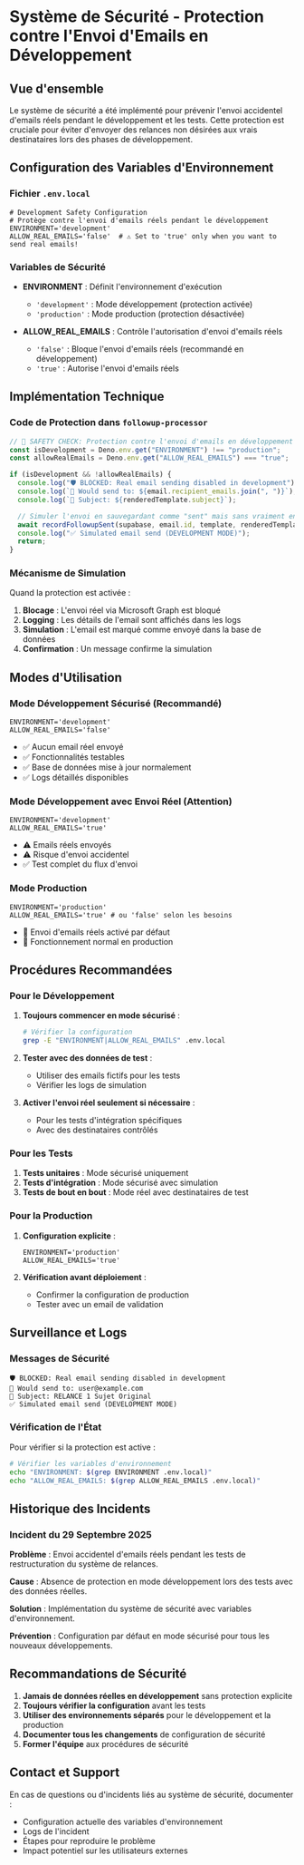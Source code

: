 # Système de Sécurité - Protection contre l'Envoi d'Emails en Développement

## Vue d'ensemble

Le système de sécurité a été implémenté pour prévenir l'envoi accidentel d'emails réels pendant le développement et les tests. Cette protection est cruciale pour éviter d'envoyer des relances non désirées aux vrais destinataires lors des phases de développement.

## Configuration des Variables d'Environnement

### Fichier `.env.local`

```env
# Development Safety Configuration
# Protège contre l'envoi d'emails réels pendant le développement
ENVIRONMENT='development'
ALLOW_REAL_EMAILS='false'  # ⚠️ Set to 'true' only when you want to send real emails!
```

### Variables de Sécurité

- **ENVIRONMENT** : Définit l'environnement d'exécution
  - `'development'` : Mode développement (protection activée)
  - `'production'` : Mode production (protection désactivée)

- **ALLOW_REAL_EMAILS** : Contrôle l'autorisation d'envoi d'emails réels
  - `'false'` : Bloque l'envoi d'emails réels (recommandé en développement)
  - `'true'` : Autorise l'envoi d'emails réels

## Implémentation Technique

### Code de Protection dans `followup-processor`

```typescript
// 🚨 SAFETY CHECK: Protection contre l'envoi d'emails en développement
const isDevelopment = Deno.env.get("ENVIRONMENT") !== "production";
const allowRealEmails = Deno.env.get("ALLOW_REAL_EMAILS") === "true";

if (isDevelopment && !allowRealEmails) {
  console.log("🛡️ BLOCKED: Real email sending disabled in development");
  console.log(`📧 Would send to: ${email.recipient_emails.join(", ")}`);
  console.log(`📝 Subject: ${renderedTemplate.subject}`);

  // Simuler l'envoi en sauvegardant comme "sent" mais sans vraiment envoyer
  await recordFollowupSent(supabase, email.id, template, renderedTemplate);
  console.log("✅ Simulated email send (DEVELOPMENT MODE)");
  return;
}
```

### Mécanisme de Simulation

Quand la protection est activée :

1. **Blocage** : L'envoi réel via Microsoft Graph est bloqué
2. **Logging** : Les détails de l'email sont affichés dans les logs
3. **Simulation** : L'email est marqué comme envoyé dans la base de données
4. **Confirmation** : Un message confirme la simulation

## Modes d'Utilisation

### Mode Développement Sécurisé (Recommandé)

```env
ENVIRONMENT='development'
ALLOW_REAL_EMAILS='false'
```

- ✅ Aucun email réel envoyé
- ✅ Fonctionnalités testables
- ✅ Base de données mise à jour normalement
- ✅ Logs détaillés disponibles

### Mode Développement avec Envoi Réel (Attention)

```env
ENVIRONMENT='development'
ALLOW_REAL_EMAILS='true'
```

- ⚠️ Emails réels envoyés
- ⚠️ Risque d'envoi accidentel
- ✅ Test complet du flux d'envoi

### Mode Production

```env
ENVIRONMENT='production'
ALLOW_REAL_EMAILS='true' # ou 'false' selon les besoins
```

- 🚀 Envoi d'emails réels activé par défaut
- 🚀 Fonctionnement normal en production

## Procédures Recommandées

### Pour le Développement

1. **Toujours commencer en mode sécurisé** :

   ```bash
   # Vérifier la configuration
   grep -E "ENVIRONMENT|ALLOW_REAL_EMAILS" .env.local
   ```

2. **Tester avec des données de test** :
   - Utiliser des emails fictifs pour les tests
   - Vérifier les logs de simulation

3. **Activer l'envoi réel seulement si nécessaire** :
   - Pour les tests d'intégration spécifiques
   - Avec des destinataires contrôlés

### Pour les Tests

1. **Tests unitaires** : Mode sécurisé uniquement
2. **Tests d'intégration** : Mode sécurisé avec simulation
3. **Tests de bout en bout** : Mode réel avec destinataires de test

### Pour la Production

1. **Configuration explicite** :

   ```env
   ENVIRONMENT='production'
   ALLOW_REAL_EMAILS='true'
   ```

2. **Vérification avant déploiement** :
   - Confirmer la configuration de production
   - Tester avec un email de validation

## Surveillance et Logs

### Messages de Sécurité

```
🛡️ BLOCKED: Real email sending disabled in development
📧 Would send to: user@example.com
📝 Subject: RELANCE 1 Sujet Original
✅ Simulated email send (DEVELOPMENT MODE)
```

### Vérification de l'État

Pour vérifier si la protection est active :

```bash
# Vérifier les variables d'environnement
echo "ENVIRONMENT: $(grep ENVIRONMENT .env.local)"
echo "ALLOW_REAL_EMAILS: $(grep ALLOW_REAL_EMAILS .env.local)"
```

## Historique des Incidents

### Incident du 29 Septembre 2025

**Problème** : Envoi accidentel d'emails réels pendant les tests de restructuration du système de relances.

**Cause** : Absence de protection en mode développement lors des tests avec des données réelles.

**Solution** : Implémentation du système de sécurité avec variables d'environnement.

**Prévention** : Configuration par défaut en mode sécurisé pour tous les nouveaux développements.

## Recommandations de Sécurité

1. **Jamais de données réelles en développement** sans protection explicite
2. **Toujours vérifier la configuration** avant les tests
3. **Utiliser des environnements séparés** pour le développement et la production
4. **Documenter tous les changements** de configuration de sécurité
5. **Former l'équipe** aux procédures de sécurité

## Contact et Support

En cas de questions ou d'incidents liés au système de sécurité, documenter :

- Configuration actuelle des variables d'environnement
- Logs de l'incident
- Étapes pour reproduire le problème
- Impact potentiel sur les utilisateurs externes
